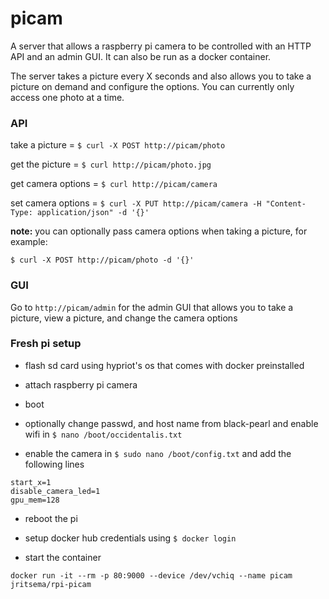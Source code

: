 picam
======

A server that allows a raspberry pi camera to be controlled with an HTTP API and an admin GUI.  It can also be run as a docker container.

The server takes a picture every X seconds and also allows you to take a picture on demand and configure the options.  You can currently only access one photo at a time.


### API

take a picture = `$ curl -X POST http://picam/photo`

get the picture = `$ curl http://picam/photo.jpg`

get camera options = `$ curl http://picam/camera`

set camera options = `$ curl -X PUT http://picam/camera -H "Content-Type: application/json" -d '{}'`

**note:** you can optionally pass camera options when taking a picture, for example:

``
$ curl -X POST http://picam/photo -d '{}'
``

### GUI

Go to `http://picam/admin` for the admin GUI that allows you to take a picture, view a picture, and change the camera options

### Fresh pi setup

- flash sd card using hypriot's os that comes with docker preinstalled

- attach raspberry pi camera

- boot

- optionally change passwd, and host name from black-pearl and enable wifi in `$ nano /boot/occidentalis.txt`

- enable the camera in `$ sudo nano /boot/config.txt` and add the following lines

```
start_x=1
disable_camera_led=1
gpu_mem=128
```

- reboot the pi

- setup docker hub credentials using `$ docker login`

- start the container

```
docker run -it --rm -p 80:9000 --device /dev/vchiq --name picam jritsema/rpi-picam
```
